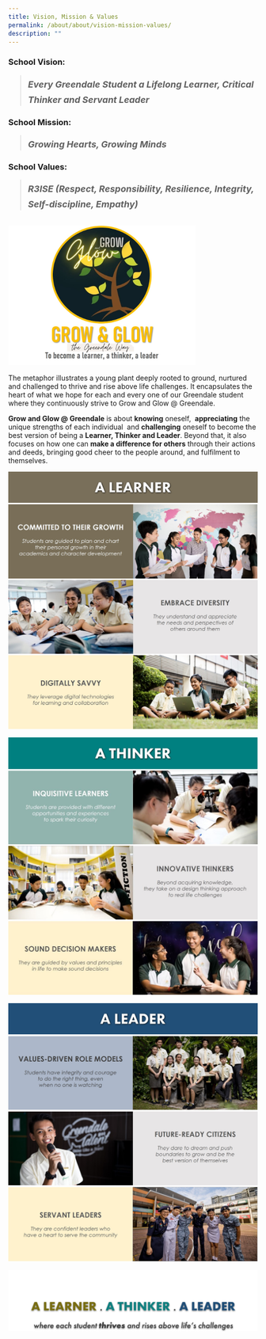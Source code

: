 ```yaml
---
title: Vision, Mission & Values
permalink: /about/about/vision-mission-values/
description: ""
---
```

### School Vision:

<blockquote><p><span style="font-size: 26px;"><em><span style="font-size: 18px;"><strong>Every Greendale Student a Lifelong Learner, Critical Thinker and Servant Leader</strong></span></em></span></p></blockquote>

### School Mission:

<blockquote><p><span style="font-size: 26px;"><em><span style="font-size: 18px;"><strong>Growing Hearts, Growing Minds</strong></span></em></span></p></blockquote>

### School Values:

<blockquote><p><span style="font-size: 26px;"><em><span style="font-size: 18px;"><strong>R3ISE (Respect, Responsibility, Resilience, Integrity, Self-discipline, Empathy)</strong></span></em></span></p></blockquote>
<br>
<img src="/images/GG_new_2.jpg" style="width:75%">

The metaphor illustrates a young plant deeply rooted to ground, nurtured and challenged to thrive and rise above life challenges. It encapsulates the heart of what we hope for each and every one of our Greendale student where they continuously strive to Grow and Glow @ Greendale.

**Grow and Glow @ Greendale** is about **knowing** oneself,  **appreciating** the unique strengths of each individual  and **challenging** oneself to become the best version of being a **Learner, Thinker and Leader**. Beyond that, it also focuses on how one can **make a difference for others** through their actions and deeds, bringing good cheer to the people around, and fulfilment to themselves.

![](/images/learner.png)
![](/images/Learner-1.jpg)
![](/images/Learner-2.jpg)
![](/images/Learner-3.jpg)

![](/images/thinker.png)
![](/images/thinker-1.jpg)
![](/images/thinker-2.jpg)
![](/images/thinker-3.jpg)

![](/images/leader.png)
![](/images/Leader-1.jpg)
![](/images/Leader-2.jpg)
![](/images/Leader-3.jpg)

![](/images/banner.png)